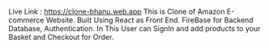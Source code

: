 Live Link : https://clone-bhanu.web.app
This is Clone of Amazon E-commerce Website.
Built Using React as Front End.
FireBase for Backend Database, Authentication.
In This User can SignIn and add products to your Basket and Checkout for Order.
